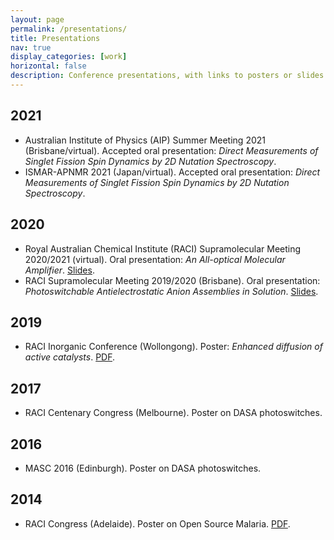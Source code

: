 ```yaml
---
layout: page
permalink: /presentations/
title: Presentations
nav: true
display_categories: [work]
horizontal: false
description: Conference presentations, with links to posters or slides where available.
---
```


## 2021
* Australian Institute of Physics (AIP) Summer Meeting 2021 (Brisbane/virtual). Accepted oral presentation: _Direct Measurements of Singlet Fission Spin Dynamics by 2D Nutation Spectroscopy_.
* ISMAR-APNMR 2021 (Japan/virtual). Accepted oral presentation: _Direct Measurements of Singlet Fission Spin Dynamics by 2D Nutation Spectroscopy_.

## 2020
* Royal Australian Chemical Institute (RACI) Supramolecular Meeting 2020/2021 (virtual). Oral presentation: _An All-optical Molecular Amplifier_. [Slides](/assets/documents/talks/2020-2021racisupra_photoniclogic_static.pdf).
* RACI Supramolecular Meeting 2019/2020 (Brisbane). Oral presentation: _Photoswitchable Antielectrostatic Anion Assemblies in Solution_. [Slides](/assets/documents/talks/2019-2020racisupra_aehb_static.pdf).

## 2019
* RACI Inorganic Conference (Wollongong). Poster: _Enhanced diffusion of active catalysts_. [PDF](/assets/documents/posters/RaciInorg19.pdf).

## 2017
* RACI Centenary Congress (Melbourne). Poster on DASA photoswitches.

## 2016
* MASC 2016 (Edinburgh). Poster on DASA photoswitches.

## 2014
* RACI Congress (Adelaide). Poster on Open Source Malaria. [PDF](/assets/documents/posters/RaciCongress14.pdf).